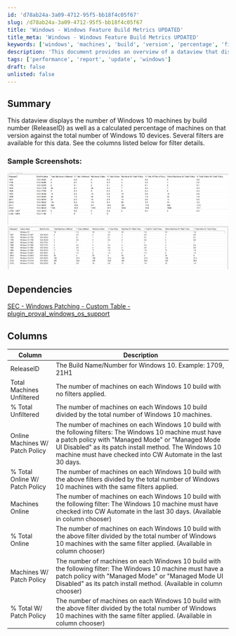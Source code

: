 ```yaml
---
id: 'd78ab24a-3a09-4712-95f5-bb18f4c05f67'
slug: /d78ab24a-3a09-4712-95f5-bb18f4c05f67
title: 'Windows - Windows Feature Build Metrics UPDATED'
title_meta: 'Windows - Windows Feature Build Metrics UPDATED'
keywords: ['windows', 'machines', 'build', 'version', 'percentage', 'filter']
description: 'This document provides an overview of a dataview that displays the number of Windows 10 machines categorized by their build number (ReleaseID), along with calculated percentages of machines on each version compared to the total number of Windows 10 devices. Various filters are available for detailed analysis.'
tags: ['performance', 'report', 'update', 'windows']
draft: false
unlisted: false
---
```


## Summary

This dataview displays the number of Windows 10 machines by build number (ReleaseID) as well as a calculated percentage of machines on that version against the total number of Windows 10 devices. Several filters are available for this data. See the columns listed below for filter details.

### Sample Screenshots:

![Screenshot 1](../../../static/img/docs/d78ab24a-3a09-4712-95f5-bb18f4c05f67/image_1.webp)  
![Screenshot 2](../../../static/img/docs/d78ab24a-3a09-4712-95f5-bb18f4c05f67/image_2.webp)

## Dependencies

[SEC - Windows Patching - Custom Table - plugin_proval_windows_os_support](/docs/938cd822-f6a3-4ee3-add2-62b407e45622)

## Columns

| Column                          | Description                                                                                                                                                                                                                                        |
|---------------------------------|----------------------------------------------------------------------------------------------------------------------------------------------------------------------------------------------------------------------------------------------------|
| ReleaseID                       | The Build Name/Number for Windows 10. Example: 1709, 21H1                                                                                                                                                                                     |
| Total Machines Unfiltered       | The number of machines on each Windows 10 build with no filters applied.                                                                                                                                                                         |
| % Total Unfiltered              | The number of machines on each Windows 10 build divided by the total number of Windows 10 machines.                                                                                                                                                       |
| Online Machines W/ Patch Policy | The number of machines on each Windows 10 build with the following filters: The Windows 10 machine must have a patch policy with "Managed Mode" or "Managed Mode UI Disabled" as its patch install method. The Windows 10 machine must have checked into CW Automate in the last 30 days. |
| % Total Online W/ Patch Policy  | The number of machines on each Windows 10 build with the above filters divided by the total number of Windows 10 machines with the same filters applied.                                                                                                   |
| Machines Online                 | The number of machines on each Windows 10 build with the following filter: The Windows 10 machine must have checked into CW Automate in the last 30 days. (Available in column chooser)                                                        |
| % Total Online                  | The number of machines on each Windows 10 build with the above filter divided by the total number of Windows 10 machines with the same filter applied. (Available in column chooser)                                                                        |
| Machines W/ Patch Policy        | The number of machines on each Windows 10 build with the following filter: The Windows 10 machine must have a patch policy with "Managed Mode" or "Managed Mode UI Disabled" as its patch install method. (Available in column chooser)           |
| % Total W/ Patch Policy         | The number of machines on each Windows 10 build with the above filter divided by the total number of Windows 10 machines with the same filter applied. (Available in column chooser)                                                                        |

